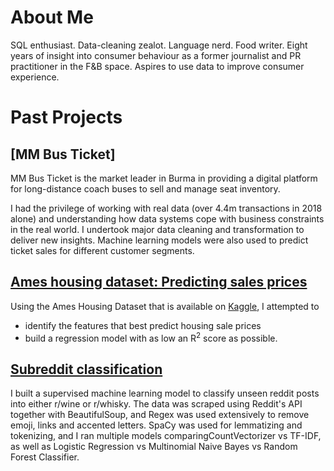 # About Me

SQL enthusiast. Data-cleaning zealot. Language nerd. Food writer. Eight years of insight into consumer behaviour as a former journalist and PR practitioner in the F&B space. Aspires to use data to improve consumer experience.


# Past Projects

## [MM Bus Ticket]
MM Bus Ticket is the market leader in Burma in providing a digital platform for long-distance coach buses to sell and manage seat inventory. 

I had the privilege of working with real data (over 4.4m transactions in 2018 alone) and understanding how data systems cope with business constraints in the real world. I undertook major data cleaning and transformation to deliver new insights. Machine learning models were also used to predict ticket sales for different customer segments.


## [Ames housing dataset: Predicting sales prices](https://github.com/chenyze/project-2)

Using the Ames Housing Dataset that is available on [Kaggle](https://www.kaggle.com/c/dsi-us-6-project-2-regression-challenge), I attempted to
* identify the features that best predict housing sale prices
* build a regression model with as low an R<sup>2</sup> score as possible.


## [Subreddit classification](https://github.com/chenyze/project-3)

I built a supervised machine learning model to classify unseen reddit posts into either r/wine or r/whisky. The data was scraped using Reddit's API together with BeautifulSoup, and Regex was used extensively to remove emoji, links and accented letters. SpaCy was used for lemmatizing and tokenizing, and I ran multiple models comparingCountVectorizer vs TF-IDF, as well as Logistic Regression vs Multinomial Naive Bayes vs Random Forest Classifier.
